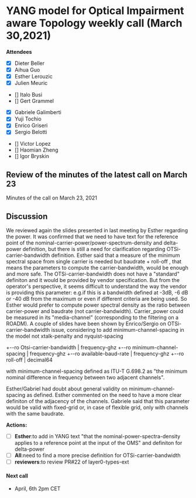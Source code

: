 # **YANG model for Optical Impairment aware Topology weekly call (March 30,2021)**

****Attendees****
- [x] Dieter Beller
- [x] Aihua Guo
- [x] Esther Lerouzic
- [x] Julien Meuric
- [] Italo Busi
- [] Gert Grammel
- [x] Gabriele Galimberti
- [x] Yuji Tochio
- [x] Enrico Griseri
- [x] Sergio Belotti
- [] Victor Lopez
- [] Haomian Zheng
- [] Igor Bryskin
 
## Review of the minutes of the latest call on March 23

Minutes of the call on March 23, 2021 

## Discussion

We reviewed again the slides presented in last meeting by Esther regarding the power.
It was confirmed that we need to have text for the reference point of the nominal-carrier-power/power-spectrum-density and delta-power definition, but there is still a need for clarification regarding OTSi-carrier-bandwidth definition.
Esther said that a measure of the minimum spectral space from single carrier is needed but baudrate + roll-off , that means the parameters to compute the carrier-bandwidth, would be enough and more safe. 
The OTSi-carrier-bandwidth does not have a "standard" definiton and it would be provided by vendor specification.
But from the operator's perspective, it seems difficult to understand the way the vendor is providing this parameter: e.g.if this is a bandwidth defined at -3dB, -6 dB or -40 dB from the maximum or even if different criteria are being used.
So Esther would prefer to compute power spectral density as the ratio between carrier-power and baudrate (not carrier-bandwidth).
Carrier_power could be measured in its "media-channel" (corresponding to the filtering on a ROADM).
A couple of slides have been shown by Enrico/Sergio on OTSi-carrier-bandwidth issue, considering to add minimum-channel-spacing in the model not xtalk-penalty and nyquist-spacing


+--ro Otsi-carrier-bandwidth
|      frequency-ghz
+--ro minimum-channel-spacing 
|      frequency-ghz
+--ro available-baud-rate
|      frequency-ghz
+--ro roll-off
|       decimal64

with minimum-channel-spacing defined as ITU-T G.698.2 as "the minimum nominal difference in frequency between two adjacent channels".

Esther/Gabriel had doubt about general validity on minimum-channel-spacing as defined.
Esther commented on the need to have a more clear definiton of the adjacency of the channels.
Gabriele said that this parameter would be valid with fixed-grid or, in case of flexible grid, only with channels with the same baudrate.

**Actions:**

- [ ] **Esther**:to add in YANG text "that the nominal-power-spectra-density applies to a reference point at the input of the OMS" and definiton for delta-power
- [ ] **All**:need to find a more precise definition for OTSi-carrier-bandwidth
- [ ] **reviewers**:to review PR#22 of layer0-types-ext

#### Next call

- April, 6th 2pm CET
